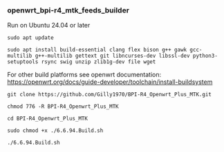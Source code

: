 ### openwrt_bpi-r4_mtk_feeds_builder

Run on Ubuntu 24.04 or later

`sudo apt update`

`sudo apt install build-essential clang flex bison g++ gawk gcc-multilib g++-multilib gettext git libncurses-dev libssl-dev python3-setuptools rsync swig unzip zlib1g-dev file wget`

For other build platforms see openwrt documentation: https://openwrt.org/docs/guide-developer/toolchain/install-buildsystem

`git clone https://github.com/Gilly1970/BPI-R4_Openwrt_Plus_MTK.git`

`chmod 776 -R BPI-R4_Openwrt_Plus_MTK`

`cd BPI-R4_Openwrt_Plus_MTK`

`sudo chmod +x ./6.6.94.Build.sh`

`./6.6.94.Build.sh`
